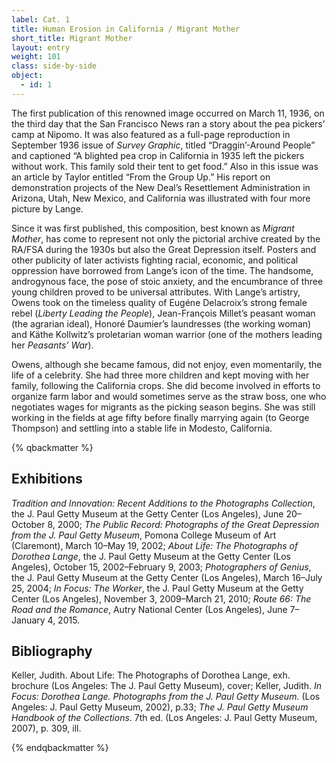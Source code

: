 ```yaml
---
label: Cat. 1
title: Human Erosion in California / Migrant Mother
short_title: Migrant Mother
layout: entry
weight: 101
class: side-by-side
object:
  - id: 1
---
```


The first publication of this renowned image occurred on March 11, 1936, on the third day that the San Francisco News ran a story about the pea pickers’ camp at Nipomo. It was also featured as a full-page reproduction in September 1936 issue of *Survey Graphic*, titled “Draggin’-Around People” and captioned “A blighted pea crop in California in 1935 left the pickers without work. This family sold their tent to get food.” Also in this issue was an article by Taylor entitled “From the Group Up.” His report on demonstration projects of the New Deal’s Resettlement Administration in Arizona, Utah, New Mexico, and California was illustrated with four more picture by Lange.

Since it was first published, this composition, best known as *Migrant Mother*, has come to represent not only the pictorial archive created by the RA/FSA during the 1930s but also the Great Depression itself. Posters and other publicity of later activists fighting racial, economic, and political oppression have borrowed from Lange’s icon of the time. The handsome, androgynous face, the pose of stoic anxiety, and the encumbrance of three young children proved to be universal attributes. With Lange’s artistry, Owens took on the timeless quality of Eugéne Delacroix’s strong female rebel (*Liberty Leading the People*), Jean-François Millet’s peasant woman (the agrarian ideal), Honoré Daumier’s laundresses (the working woman) and Käthe Kollwitz’s proletarian woman warrior (one of the mothers leading her *Peasants’ War*).

Owens, although she became famous, did not enjoy, even momentarily, the life of a celebrity. She had three more children and kept moving with her family, following the California crops. She did become involved in efforts to organize farm labor and would sometimes serve as the straw boss, one who negotiates wages for migrants as the picking season begins. She was still working in the fields at age fifty before finally marrying again (to George Thompson) and settling into a stable life in Modesto, California.

{% qbackmatter %}

## Exhibitions

*Tradition and Innovation: Recent Additions to the Photographs Collection*, the J. Paul Getty Museum at the Getty Center (Los Angeles), June 20–October 8, 2000; *The Public Record: Photographs of the Great Depression from the J. Paul Getty Museum*, Pomona College Museum of Art (Claremont), March 10–May 19, 2002; *About Life: The Photographs of Dorothea Lange*, the J. Paul Getty Museum at the Getty Center (Los Angeles), October 15, 2002–February 9, 2003; *Photographers of Genius*, the J. Paul Getty Museum at the Getty Center (Los Angeles), March 16–July 25, 2004; *In Focus: The Worker*, the J. Paul Getty Museum at the Getty Center (Los Angeles), November 3, 2009–March 21, 2010; *Route 66: The Road and the Romance*, Autry National Center (Los Angeles), June 7–January 4, 2015.

## Bibliography

Keller, Judith. About Life: The Photographs of Dorothea Lange, exh. brochure (Los Angeles: The J. Paul Getty Museum), cover; Keller, Judith. *In Focus: Dorothea Lange. Photographs from the J. Paul Getty Museum.* (Los Angeles: J. Paul Getty Museum, 2002), p.33; *The J. Paul Getty Museum Handbook of the Collections*. 7th ed. (Los Angeles: J. Paul Getty Museum, 2007), p. 309, ill.

{% endqbackmatter %}
